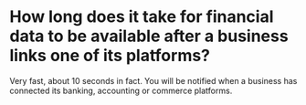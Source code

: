 # How long does it take for financial data to be available after a business links one of its platforms?

Very fast, about 10 seconds in fact. You will be notified when a business has connected its banking, accounting or commerce platforms.